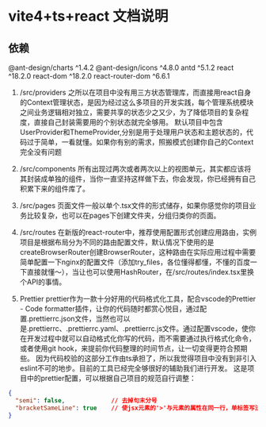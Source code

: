 <!--
 * @Author: David
 * @Date: 2023-05-21 10:16:39
 * @LastEditTime: 2023-05-21 10:21:29
 * @LastEditors: David
 * @Description: 文件目录说明 
 * @FilePath: \music\README.md
 * 可以输入预定的版权声明、个性签名、空行等
-->

# vite4+ts+react 文档说明

## 依赖

  @ant-design/charts ^1.4.2
  @ant-design/icons ^4.8.0
  antd ^5.1.2
  react ^18.2.0
  react-dom ^18.2.0
  react-router-dom ^6.6.1

1. /src/providers
  之所以在项目中没有用三方状态管理库，而直接用react自身的Context管理状态，是因为经过这么多项目的开发实践，每个管理系统模块之间业务逻辑相对独立，需要共享的状态少之又少，为了降低项目的复杂程度，直接自己封装需要用的个别状态就完全够用。
  默认项目中包含UserProvider和ThemeProvider,分别是用于处理用户状态和主题状态的，代码过于简单，一看就懂。如果你有别的需求，照搬模式创建你自己的Context完全没有问题
2. /src/components
  所有出现过两次或者两次以上的视图单元，其实都应该将其封装成单独的组件，当你一直坚持这样做下去，你会发现，你已经拥有自己积累下来的组件库了。

3. /src/pages
  页面文件一般以单个.tsx文件的形式储存，如果你感觉你的项目业务比较复杂，也可以在pages下创建文件夹，分组归类你的页面。
4. /src/routes
  在新版的react-router中，推荐使用配置形式创建应用路由，实例项目是根据布局分为不同的路由配置文件，默认情况下使用的是createBrowserRouter创建BrowserRouter，这种路由在实际应用过程中需要简单配置一下nginx的配置文件（添加try_files，各位懂得都懂，不懂的百度一下直接就懂～），当让也可以使用HashRouter，在/src/routes/index.tsx里换个API的事情。
5. Prettier
  prettier作为一款十分好用的代码格式化工具，配合vscode的Prettier - Code formatter插件，让你的代码随时都赏心悦目，通过配置.prettierrc.json文件，当然也可以是.prettierrc、.prettierrc.yaml、.prettierrc.js文件。通过配置vscode，使你在开发过程中就可以自动格式化你写的代码，而不需要通过执行格式化命令，或者使用git hook，来提前你代码整理的时间节点，让一切变得更符合预期些。
  因为代码校验的这部分工作由ts承担了，所以我觉得项目中没有到非引入eslint不可的地步。目前的工具已经完全够很好的辅助我们进行开发。
  这是项目中的prettier配置，可以根据自己项目的规范自行调整：

  ```json
  {
    "semi": false,             // 去掉句末分号 
    "bracketSameLine": true    // 使jsx元素的'>'与元素的属性在同一行，单标签写法的元素除外
  }
  ```
